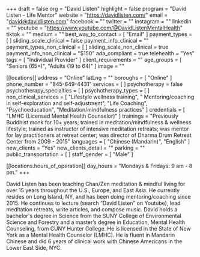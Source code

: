 +++
draft = false
org = "David Listen"
highlight = false
program = "David Listen - Life Mentor"
website = "https://davidlisten.com/"
email = "david@davidlisten.com"
facebook = ""
twitter = ""
instagram = ""
linkedin = ""
youtube = "https://www.youtube.com/@DavidListenMentalHealth"
tiktok = ""
medium = ""
best_way_to_contact = [ "Email" ]
payment_types = [ ]
sliding_scale_clinical = false
payment_info_clinical = ""
payment_types_non_clinical = [ ]
sliding_scale_non_clinical = true
payment_info_non_clinical = "$150"
ada_compliant = true
telehealth = "Yes"
tags = [ "Individual Provider" ]
client_requirements = ""
age_groups = [ "Seniors (65+)", "Adults (19 to 64)" ]
image = ""

[[locations]]
address = "Online"
latLng = ""
boroughs = [ "Online" ]
phone_number = "845-649-4431"
services = [ ]
psychotherapy = false
psychotherapy_specialties = [ ]
psychotherapy_types = [ ]
non_clinical_services = [
  "Lifestyle wellness training",
  " Mentoring/coaching in self-exploration and self-adjustment",
  "Life Coaching",
  "Psychoeducation",
  "Meditation/mindfulness practices"
]
credentials = [ "LMHC (Licensed Mental Health Counselor)" ]
trainings = "Previously Buddhist monk for 10+ years; trained in meditation/mindfulness & wellness lifestyle; trained as instructor of intensive meditation retreats; was mentor for lay practitioners at retreat center; was director of Dharma Drum Retreat Center from 2009 - 2015"
languages = [ "Chinese (Mandarin)", "English" ]
new_clients = "Yes"
new_clients_detail = ""
parking = ""
public_transportation = [ ]
staff_gender = [ "Male" ]

  [[locations.hours_of_operation]]
  day_hours = "Mondays & Fridays: 9 am - 8 pm."
+++

David Listen has been teaching Chan/Zen meditation & mindful living for over 15 years throughout the U.S., Europe, and East Asia. He currently resides on Long Island, NY, and has been doing mentoring/coaching since 2015. He continues to lecture (search “David Listen” on Youtube), lead meditation retreats, write articles, and compose music. David holds a bachelor's degree in Science from the SUNY College of Environmental Science and Forestry and a master’s degree in Education, Mental Health Counseling, from CUNY Hunter College. He is licensed in the State of New York as a Mental Health Counselor (LMHC). He is fluent in Mandarin Chinese and did 6 years of clinical work with Chinese Americans in the Lower East Side, NYC.
